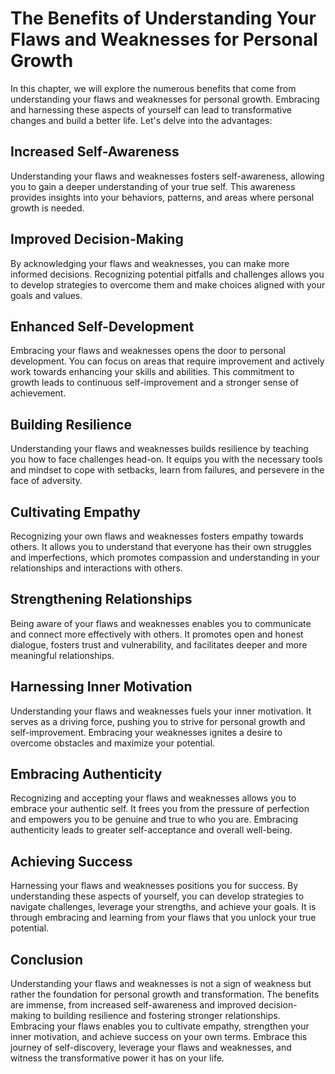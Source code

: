 The Benefits of Understanding Your Flaws and Weaknesses for Personal Growth
======================================================================================

In this chapter, we will explore the numerous benefits that come from understanding your flaws and weaknesses for personal growth. Embracing and harnessing these aspects of yourself can lead to transformative changes and build a better life. Let's delve into the advantages:

Increased Self-Awareness
------------------------

Understanding your flaws and weaknesses fosters self-awareness, allowing you to gain a deeper understanding of your true self. This awareness provides insights into your behaviors, patterns, and areas where personal growth is needed.

Improved Decision-Making
------------------------

By acknowledging your flaws and weaknesses, you can make more informed decisions. Recognizing potential pitfalls and challenges allows you to develop strategies to overcome them and make choices aligned with your goals and values.

Enhanced Self-Development
-------------------------

Embracing your flaws and weaknesses opens the door to personal development. You can focus on areas that require improvement and actively work towards enhancing your skills and abilities. This commitment to growth leads to continuous self-improvement and a stronger sense of achievement.

Building Resilience
-------------------

Understanding your flaws and weaknesses builds resilience by teaching you how to face challenges head-on. It equips you with the necessary tools and mindset to cope with setbacks, learn from failures, and persevere in the face of adversity.

Cultivating Empathy
-------------------

Recognizing your own flaws and weaknesses fosters empathy towards others. It allows you to understand that everyone has their own struggles and imperfections, which promotes compassion and understanding in your relationships and interactions with others.

Strengthening Relationships
---------------------------

Being aware of your flaws and weaknesses enables you to communicate and connect more effectively with others. It promotes open and honest dialogue, fosters trust and vulnerability, and facilitates deeper and more meaningful relationships.

Harnessing Inner Motivation
---------------------------

Understanding your flaws and weaknesses fuels your inner motivation. It serves as a driving force, pushing you to strive for personal growth and self-improvement. Embracing your weaknesses ignites a desire to overcome obstacles and maximize your potential.

Embracing Authenticity
----------------------

Recognizing and accepting your flaws and weaknesses allows you to embrace your authentic self. It frees you from the pressure of perfection and empowers you to be genuine and true to who you are. Embracing authenticity leads to greater self-acceptance and overall well-being.

Achieving Success
-----------------

Harnessing your flaws and weaknesses positions you for success. By understanding these aspects of yourself, you can develop strategies to navigate challenges, leverage your strengths, and achieve your goals. It is through embracing and learning from your flaws that you unlock your true potential.

Conclusion
----------

Understanding your flaws and weaknesses is not a sign of weakness but rather the foundation for personal growth and transformation. The benefits are immense, from increased self-awareness and improved decision-making to building resilience and fostering stronger relationships. Embracing your flaws enables you to cultivate empathy, strengthen your inner motivation, and achieve success on your own terms. Embrace this journey of self-discovery, leverage your flaws and weaknesses, and witness the transformative power it has on your life.
